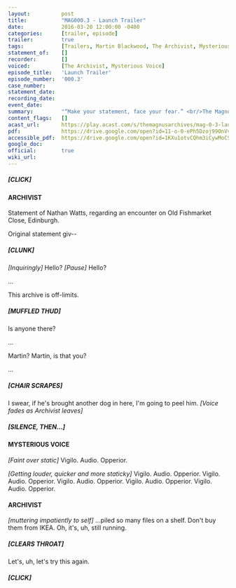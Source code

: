 ```yaml
---
layout:          post
title:           "MAG000.3 - Launch Trailer"
date:            2016-03-20 12:00:00 -0400
categories:      [trailer, episode]
trailer:         true
tags:            [Trailers, Martin Blackwood, The Archivist, Mysterious Voice, The Eye]
statement_of:    []
recorder:        []
voiced:          [The Archivist, Mysterious Voice]
episode_title:   'Launch Trailer'
episode_number:  '000.3'
case_number:     
statement_date:  
recording_date:  
event_date:      
summary:         "“Make your statement, face your fear.” <br/>The Magnus Archives are... OPEN. <br/>Come listen to our weekly horror fiction podcast examining what lurks in the archives of the Magnus Institute, an organisation dedicated to researching the esoteric and the weird. Join Jonathan Sims as he explores the archive, but be be warned, as he looks into its depths something starts to look back... <br/>New episodes every Thursday produced by Rusty Quill, featuring guest actors, short stories, serial plots and more."
content_flags:   []
acast_url:       https://play.acast.com/s/themagnusarchives/mag-0-3-launch-trailer
pdf:             https://drive.google.com/open?id=11-o-0-ePh5Dzoj99OnVv785uGciq_5R0
accessible_pdf:  https://drive.google.com/open?id=1KXu1otvCQhm3iCywMoCS7nKVz0ZS-yZx
google_doc:      
official:        true
wiki_url:        
---
```



##### [CLICK]

#### ARCHIVIST

Statement of Nathan Watts, regarding an encounter on Old Fishmarket Close, Edinburgh.

Original statement giv--

##### [CLUNK]

_[Inquiringly]_ Hello? _[Pause]_ Hello?

...

This archive is off-limits.

##### [MUFFLED THUD]

Is anyone there?

...

Martin? Martin, is that you?

...

##### [CHAIR SCRAPES]

I swear, if he's brought another dog in here, I'm going to peel him. _[Voice fades as Archivist leaves]_

##### [SILENCE, THEN...]

#### MYSTERIOUS VOICE

_[Faint over static]_ Vigilo. Audio. Opperior.

_[Getting louder, quicker and more staticky]_
Vigilo. Audio. Opperior.
Vigilo. Audio. Opperior.
Vigilo. Audio. Opperior.
Vigilo. Audio. Opperior.
Vigilo. Audio. Opperior.

#### ARCHIVIST

_[muttering impatiently to self]_ ...piled so many files on a shelf. Don't buy them from IKEA. Oh, it's, uh, still running.

##### [CLEARS THROAT]

Let's, uh, let's try this again.

##### [CLICK]